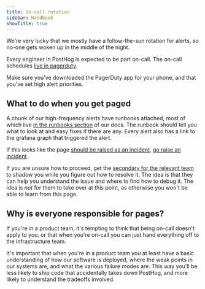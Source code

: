 ```yaml
---
title: On-call rotation
sidebar: Handbook
showTitle: true
---
```


We're very lucky that we mostly have a follow-the-sun rotation for alerts, so no-one gets woken up in the middle of the night.

Every engineer in PostHog is expected to be part on-call. The on-call schedules [live in pagerduty](https://posthog.pagerduty.com/schedules-new).

Make sure you've downloaded the PagerDuty app for your phone, and that you've set high alert priorities.

## What to do when you get paged

A chunk of our high-frequency alerts have runbooks attached, most of which live [in the runbooks section](https://posthog.com/docs/runbook) of our docs. The runbook should tell you what to look at and easy fixes if there are any. Every alert also has a link to the grafana graph that triggered the alert.

If this looks like the page [should be raised as an incident](https://posthog.com/handbook/engineering/incidents#when-to-raise-an-incident), [go raise an incident](https://posthog.com/handbook/engineering/incidents).

If you are unsure how to proceed, get the [secondary for the relevant team](https://posthog.com/handbook/engineering/support-hero#2-secondary-on-call) to shadow you while you figure out how to resolve it. The idea is that they can help you understand the issue and where to find how to debug it. The idea is _not_ for them to take over at this point, as otherwise you won't be able to learn from this page.

## Why is everyone responsible for pages?

If you're in a product team, it's tempting to think that being on-call doesn't apply to you, or that when you're on-call you can just hand everything off to the infrastructure team.

It's important that when you're in a product team you at least have a basic understanding of how our software is deployed, where the weak points in our systems are, and what the various failure modes are. This way you'll be less likely to ship code that accidentally takes down PostHog, and more likely to understand the tradeoffs involved.

